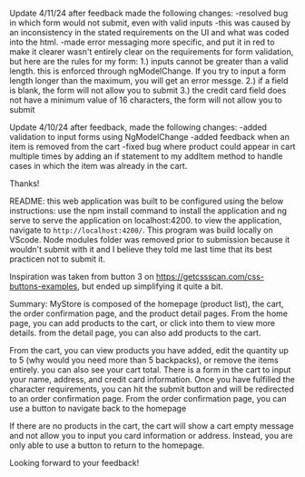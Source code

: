 Update 4/11/24
after feedback made the following changes:
-resolved bug in which form would not submit, even with valid inputs
    -this was caused by an inconsistency in the stated requirements on the UI and what was coded into the html.
    -made error messaging more specific, and put it in red to make it clearer
wasn't entirely clear on the requirements for form validation, but here are the rules for my form:
    1.) inputs cannot be greater than a valid length. this is enforced through ngModelChange. If you try to input a form length longer than the maximum, you will get an error messge.
    2.) if a field is blank, the form will not allow you to submit
    3.) the credit card field does not have a minimum value of 16 characters, the form will not allow you to submit


Update 4/10/24
after feedback, made the following changes:
-added validation to input forms using NgModelChange
-added feedback when an item is removed from the cart
-fixed bug where product could appear in cart multiple times by adding an if statement to my addItem method to handle cases in which the item was already in the cart.

Thanks!

README:
this web application was built to be configured using the below instructions:
use the npm install command to install the application and ng serve to serve the application on localhost:4200.
to view the application, navigate to `http://localhost:4200/`.
This program was build locally on VScode. Node modules folder was removed prior to submission because it wouldn't submit with it and I believe they told me last time that its best practicen not to submit it.

Inspiration was taken from button 3 on https://getcssscan.com/css-buttons-examples, but ended up simplifying it quite a bit.

Summary:
MyStore is composed of the homepage (product list), the cart, the order confirmation page, and the product detail pages. From the home page, you can add products to the cart, or click into them to view more details. from the detail page, you can also add products to the cart.

From the cart, you can view products you have added, edit the quantity up to 5 (why would you need more than 5 backpacks), or remove the items entirely. you can also see your cart total. There is a form in the cart to input your name, address, and credit card information. Once you have fulfilled the character requirements, you can hit the submit button and will be redirected to an order confirmation page. From the order confirmation page, you can use a button to navigate back to the homepage

If there are no products in the cart, the cart will show a cart empty message and not allow you to input you card information or address. Instead, you are only able to use a button to return to the homepage.

Looking forward to your feedback!
